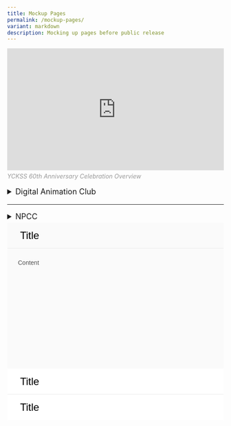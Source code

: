 ```yaml
---
title: Mockup Pages
permalink: /mockup-pages/
variant: markdown
description: Mocking up pages before public release
---
```

<style> .video-wrapper { width: 100%; margin-bottom: 5px; /\* Space between video and caption \*/ } .video-container { position: relative; width: 100%; padding-bottom: 56.25%; /\* 16:9 aspect ratio \*/ height: 0; overflow: hidden; } .video-container iframe { position: absolute; top: 0; left: 0; width: 100%; height: 100%; } .video-caption { font-style: italic; color: #999; /\* Light gray \*/ font-size: 0.8em; text-align: left; margin-top: 5px; /\* Space between video and caption \*/ } </style> <div class="video-wrapper"> <div class="video-container"> <iframe allowfullscreen="" allow="accelerometer; autoplay; clipboard-write; encrypted-media; gyroscope; picture-in-picture; web-share" frameborder="0" title="YCKSS 60th Anniversary Celebration Overview" src="https://www.youtube.com/embed/F9miy3c2ZRY?si=5nkNPSAdDBwbGriM" height="315" width="560"></iframe> </div> <p class="video-caption">YCKSS 60th Anniversary Celebration Overview</p> </div>

<div class="yck-component">
<details>
	<summary>Digital Animation Club</summary>
	    <article>
                    <h3>Bringing Creativity to Life</h3>
                    <p>Yio Chu Kang Secondary School's Digital Animation Club CCA enables students to dive into the exciting world of 2D animation, using programs such as CrazyTalk Animator, Flipaclip, CapCut, and Keynote on their iPads. They learn both the technical and creative aspects of animation, developing the skills needed to create their own animated films. Our structured programme equips students with foundational knowledge and experience to prepare them for infocomm-related courses in Institutes of Higher Learning.</p>
                    <p>Members have the opportunity to participate in prestigious competitions, including N.E.mation! and other animation challenges, showcasing their talent and creativity. Students work collaboratively to produce short animated video clips featuring dynamic 2D characters and creations. Final editing is completed using Adobe Premiere Pro and CapCut, culminating in polished, professional projects. Throughout their animation journey, students cultivate important values like teamwork, perseverance, and gratitude, making this a truly enriching experience.</p>
                </article>
    
<section>
                    <h3>Training Schedule</h3>
                    <table>
                        <tbody><tr>
                            <th>Day &amp; Time</th>
                            <th>Teachers-in-charge</th>
                            <th>Venue</th>
                        </tr>
                        <tr>
                            <td>Every Monday<br>3.00pm to 5.30pm</td>
                            <td rowspan="2">
                                <ul>
                                    <li>Mrs Audrey Yip (ext 140)</li>
                                    <li>Mdm Chong Nyuk Foong (ext 135)</li>
                                    <li>Mr Christopher Tan (ext 172)</li>
                                </ul>
                            </td>
                            <td rowspan="2">Digital Learning Lab 1 (Level 4)</td>
                        </tr>
                        <tr>
                            <td>Every Tuesday<br>3.00pm to 5.30pm</td>
                        </tr>
                    </tbody></table>
                </section>
    
<section>
                    <h3>Events / Competitions</h3>
                    <ul>
                        <li>
                            <h4>2024</h4>
                            <ul>
                                <li>YCKSS Chinese New Year Video Creation</li>
                            </ul>
                        </li>
                        <li>
                            <h4>2023</h4>
                            <ul>
                                <li>YCKSS Chinese New Year Video Creation</li>
                                <li>YCKSS 58th Annual Speech &amp; Prize Giving Day Video</li>
                                <li>Video Competition</li>
                            </ul>
                        </li>
                        <li>
                            <h4>2022</h4>
                            <ul>
                                <li>YCKSS Chinese New Year Video Creation</li>
                                <li>YCKSS 57th Annual Speech &amp; Prize Giving Day Video</li>
                            </ul>
                        </li>
                        <li>
                            <h4>2021</h4>
                            <ul>
                                <li>N.E.mation!</li>
                            </ul>
                        </li>
                        <li>
                            <h4>2019</h4>
                            <ul>
                                <li>PacificLight's Crea8sustainability Animation Competition – 2nd Placing &amp; 3rd Placing</li>
                            </ul>
                        </li>
                        <li>
                            <h4>2018</h4>
                            <ul>
                                <li>N6 Cluster Media &amp; Design Festival 2018</li>
                            </ul>
                        </li>
                    </ul>
                </section>
    
<section>
                    <h3>Gallery</h3>
                    <p>10 best photos from 2018 onwards</p>
                    <p><a target="_blank" href="https://drive.google.com/drive/folders/1Rscxp9o02wDBqG9MpAXe5fucKNVVL807?usp=sharing">View Gallery</a></p>
                </section>
            
</details>
</div>

<hr>
<div class="yck-component">
<details>
<summary>
       NPCC
</summary>
	<header><h3>Nurturing Leaders and Responsible Citizens</h3></header>

<section>
        <p>
            <strong>Yio Chu Kang Secondary School’s National Police Cadet Corps (NPCC) CCA</strong> 
            is committed to nurturing selfless individuals who contribute to the safety and security of the community. 
            Through engaging activities and meaningful experiences, our cadets develop strong character, leadership, and resilience, 
            equipping them to excel as caring and responsible citizens. 
					</p><p>NPCC instills core values such as discipline, loyalty, 
            integrity, resourcefulness, tenacity, and civic consciousness, fostering a sense of responsibility and pride. 
            Cadets gain unique insights into the Singapore Police Force (SPF) through interactions with officers at Neighbourhood 
            Police Centres and visits to various police establishments. To broaden their knowledge and skills, cadets participate 
            in specialized courses, including Anti-Drug Abuse, Basic Law, Crime Prevention, Crime Scene Investigation, First Aid, 
						Police Procedures, and SG Secure. </p>
            <p><strong>These experiences enrich their learning journey, shaping them into capable and community-conscious individuals.</strong>
        </p>
    </section>

<section>
        <h3>Training Schedule</h3>
        <table>
            <thead>
                <tr>
                    <th>Day &amp; Time</th>
                    <th>Teachers-in-Charge</th>
                    <th>Venue</th>
                </tr>
            </thead>
            <tbody>
                <tr>
                    <td>Every Tuesday<br>3.00pm to 5.30pm</td>
                    <td>
                        Ms Goh Yu Fan (ext 174)<br>
                        Mr Wong Mingwei (ext 141)<br>
                        Mr Octave Goh (ext 136)<br>
                        Mr Joseph George (ext 148)<br>
                        Mdm Cindy Ong (ext 139)<br>
                        Ms Nadia Rachael (ext 218)
                    </td>
                    <td>NPCC Room (Level 2) &amp; Blk D Classrooms (Level 1)</td>
                </tr>
            </tbody>
        </table>
    </section>

<section>
        <h3>Events and Courses</h3>

<table>
    <thead>
        <tr>
            <th>
                <h4>EVENTS</h4>
            </th>
        </tr>
    </thead>
    <tbody>
        <tr>
            <td>Air Pistol Shooting Programme</td>
        </tr>
        <tr>
            <td>Annual Unit Camp</td>
        </tr>
        <tr>
            <td>Area 11 Adventure &amp; Survival Training Camp</td>
        </tr>
        <tr>
            <td>Area 11 Secondary 1 Cadets Swearing In Ceremony</td>
        </tr>
        <tr>
            <td>Area 11 Games Day</td>
        </tr>
        <tr>
            <td>Crime Prevention Programme</td>
        </tr>
        <tr>
            <td>Home Team Gallery Visit</td>
        </tr>
        <tr>
            <td>K-9 Dog Unit Visit</td>
        </tr>
        <tr>
            <td>Neighbourhood Police Centre Visit</td>
        </tr>
        <tr>
            <td>NPCC Annual Parade (NPAP)</td>
        </tr>
        <tr>
            <td>Police Heritage Visit</td>
        </tr>
        <tr>
            <td>Yeoman for National School Games (Swimming)</td>
        </tr>
        <tr>
            <td>Police Youth Ambassador</td>
        </tr>
        <tr>
            <td>Sports Enrichment Programme (SEP)</td>
        </tr>
        <tr>
            <td>Total Defence Programme</td>
        </tr>
        <tr>
            <td>YCKSS National Day Parade</td>
        </tr>
        <tr>
            <td>YCKSS Speech Day Parade</td>
        </tr>
    </tbody>
</table>
<table>
    <thead>
        <tr>
            <th>
                <h4>COURSES</h4>
            </th>
        </tr>
    </thead>
    <tbody>
        <tr>
            <td>Basic Law Course</td>
        </tr>
        <tr>
            <td>Cadet Leader Course</td>
        </tr>
        <tr>
            <td>Campcraft Course</td>
        </tr>
        <tr>
            <td>Crime Scene Investigation Course</td>
        </tr>
        <tr>
            <td>Drill Course</td>
        </tr>
        <tr>
            <td>Homefront Security Course</td>
        </tr>
        <tr>
            <td>Leadership and Mentoring Skills Course</td>
        </tr>
        <tr>
            <td>Marksmanship Course</td>
        </tr>
        <tr>
            <td>Non-Commissioned Officer Course</td>
        </tr>
        <tr>
            <td>Oral Communication Course</td>
        </tr>
        <tr>
            <td>Police Procedures Course</td>
        </tr>
        <tr>
            <td>Road Safety Course</td>
        </tr>
        <tr>
            <td>Unarmed Tactics Course</td>
        </tr>
    </tbody>
</table>
    </section>
		
<section>
	<h3>Gallery</h3>
	
</section>
</details>
	
</div>

<section>
	<div class="accordion">
  <input checked="" class="accordion-select" name="select" type="radio">
  <div class="accordion-title"><span>Title</span></div>
  <div class="accordion-content">Content</div> 
  <input class="accordion-select" name="select" type="radio">
  <div class="accordion-title"><span>Title</span></div>
  <div class="accordion-content">Content</div> 
  <input class="accordion-select" name="select" type="radio">
  <div class="accordion-title"><span>Title</span></div>
  <div class="accordion-content">Content</div> 
</div> 
	
</section>

<style>

:root {
    --yck-text-line-height: 1.6em;
    --yck-heading-line-height: 1.2em;
    --yck-heading-letter-spacing: -0.02em;
    --yck-spacing-unit: 1em;

    --yck-step--2: clamp(0.7813rem, 0.9263rem + -0.1872vw, 0.8889rem);
    --yck-step--1: clamp(0.9375rem, 1.0217rem + -0.1087vw, 1rem);
    --yck-step-0: clamp(1.125rem, 1.125rem + 0vw, 1.125rem);
    --yck-step-1: clamp(1.2656rem, 1.2363rem + 0.1467vw, 1.35rem);
    --yck-step-2: clamp(1.4238rem, 1.3556rem + 0.3412vw, 1.62rem);
    --yck-step-3: clamp(1.6018rem, 1.4828rem + 0.5951vw, 1.944rem);
    --yck-step-4: clamp(1.802rem, 1.6174rem + 0.9231vw, 2.3328rem);
    --yck-step-5: clamp(2.0273rem, 1.7587rem + 1.3427vw, 2.7994rem);

    --yck-space-s-xl: clamp(1.125rem, 0.7337rem + 1.9565vw, 2.7994rem);
}


.yck-component {
    line-height: var(--yck-text-line-height);
    letter-spacing: normal;
    font-size: var(--yck-step-0);
}

.yck-component h1,
.yck-component h2,
.yck-component h3,
.yck-component h4,
.yck-component h5,
.yck-component h6,
.yck-component p {
    overflow-wrap: break-word;
}

.yck-component h1,
.yck-component h2,
.yck-component h3,
.yck-component h4,
.yck-component h5,
.yck-component h6 {
    text-wrap: balance;
}

.yck-component p,
.yck-component ol,
.yck-component ul {
    text-wrap: pretty;
    padding-bottom: var(--yck-spacing-unit);
}

.yck-component p:last-child {
    padding-bottom: var(--yck-space-s-xl);
}
	
	/** Responsive Video container **/
.yck-component  .video-container {
        position: relative;
        width: 100%;
        padding-bottom: 56.25%; /* 16:9 aspect ratio */
        height: 0;
        overflow: hidden;
    }
.yck-component .video-container iframe {
        position: absolute;
        top: 0;
        left: 0;
        width: 100%;
        height: 100%;
    }
	
	/** CSS Only Accordion **/
	 .accordion {
  box-sizing: border-box;
  display: flex;
  font-family: Arial, Helvetica, sans-serif;
  overflow: hidden;
  width: 100%;
}

.accordion-select {
  cursor: pointer;
  margin: 0;
  opacity: 0;
  z-index: 1;
}

.accordion-title {
  position: relative;
}

.accordion-title:not(:nth-last-child(2))::after {
  border: 1px solid transparent;
  bottom: 0;
  content: "";
  left: 0;
  position: absolute;
  right: 0;
  top: 0;
}

.accordion-title span {
  bottom: 0px;
  box-sizing: border-box;
  display: block;
  position: absolute;
  white-space: nowrap;
  width: 100%;
}

.accordion-content {
  box-sizing: border-box;
  overflow: auto;
  position: relative;
  transition: margin 0.3s ease 0.1s;
}

.accordion-select:checked + .accordion-title + .accordion-content {
  margin-bottom: 0;
  margin-right: 0;
}

/* Generated styles starts here */ 

 .accordion {
    border-color: #dedede;
    border-radius: 0px;
    border-style: solid;
    border-width: 0px;
    flex-direction: column;
    height: auto;
} 

 .accordion-title,
.accordion-select  {
    background-color: #ffffff;
    color: #000;
    width: 100%;
    height: 60px;
    font-size: 24px;
}

.accordion-select {
    margin-bottom: -60px;
    margin-right: -60px;
}

.accordion-title:not(:nth-last-child(2))::after {
    border-bottom-color: #eaeaea;
    border-right-color: transparent;
} 

 .accordion-select:hover + .accordion-title,
.accordion-select:checked + .accordion-title {
    background-color: #fafafa;
} 

 .accordion-title span  {	
    transform: rotate(0deg);
    -ms-writing-mode: lr-tb;
    filter: progid:DXImageTransform.Microsoft.BasicImage(rotation=0);
    padding-left: 30px;
    padding-right: 30px;
    line-height: 60px;
} 

 .accordion-content {
    background-color: #fafafa;
    color: #4f4f4f;
    height: 280px;
    margin-bottom: -280px;
    margin-right: 0;
    padding: 25px;
    width: 100%;
} 

</style>